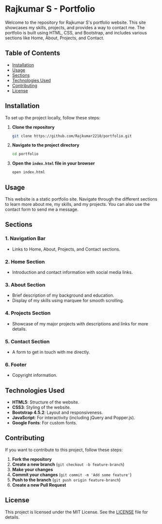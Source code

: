 # Rajkumar S - Portfolio

Welcome to the repository for Rajkumar S's portfolio website. This site showcases my skills, projects, and provides a way to contact me. The portfolio is built using HTML, CSS, and Bootstrap, and includes various sections like Home, About, Projects, and Contact.

## Table of Contents

- [Installation](#installation)
- [Usage](#usage)
- [Sections](#sections)
- [Technologies Used](#technologies-used)
- [Contributing](#contributing)
- [License](#license)

## Installation

To set up the project locally, follow these steps:

1. **Clone the repository**
   ```bash
   git clone https://github.com/Rajkumar2210/portfolio.git
   ```
2. **Navigate to the project directory**
   ```bash
   cd portfolio
   ```
3. **Open the `index.html` file in your browser**
   ```bash
   open index.html
   ```

## Usage

This website is a static portfolio site. Navigate through the different sections to learn more about me, my skills, and my projects. You can also use the contact form to send me a message.

## Sections

### 1. Navigation Bar
- Links to Home, About, Projects, and Contact sections.

### 2. Home Section
- Introduction and contact information with social media links.

### 3. About Section
- Brief description of my background and education.
- Display of my skills using marquee for smooth scrolling.

### 4. Projects Section
- Showcase of my major projects with descriptions and links for more details.

### 5. Contact Section
- A form to get in touch with me directly.

### 6. Footer
- Copyright information.

## Technologies Used

- **HTML5**: Structure of the website.
- **CSS3**: Styling of the website.
- **Bootstrap 4.5.2**: Layout and responsiveness.
- **JavaScript**: For interactivity (including jQuery and Popper.js).
- **Google Fonts**: For custom fonts.

## Contributing

If you want to contribute to this project, follow these steps:

1. **Fork the repository**
2. **Create a new branch** (`git checkout -b feature-branch`)
3. **Make your changes**
4. **Commit your changes** (`git commit -m 'Add some feature'`)
5. **Push to the branch** (`git push origin feature-branch`)
6. **Create a new Pull Request**

## License

This project is licensed under the MIT License. See the [LICENSE](LICENSE) file for details.

